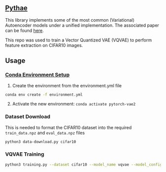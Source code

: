 ## [Pythae](https://github.com/clementchadebec/benchmark_VAE)

This library implements some of the most common (Variational) Autoencoder models under a unified implementation. The associated paper can be found [here](https://arxiv.org/abs/2206.08309).

This repo was used to train a Vector Quantized VAE (VQVAE) to perform feature extraction on CIFAR10 images.

## Usage

### [Conda Environment Setup](https://conda.io/projects/conda/en/latest/user-guide/tasks/manage-environments.html)
1. Create the environment from the environment.yml file
```bash
conda env create -f environment.yml
```
2. Activate the new environment: `conda activate pytorch-vae2`

### Dataset Download
This is needed to format the CIFAR10 dataset into the required `train_data.npz` and `eval_data.npz` files
```bash
python3 data-download.py cifar10
```

### VQVAE Training
```bash
python3 training.py --dataset cifar10 --model_name vqvae --model_config 'configs/cifar10/vqvae_config2.json' --training_config 'configs/cifar10/base_training_config2.json'
```
